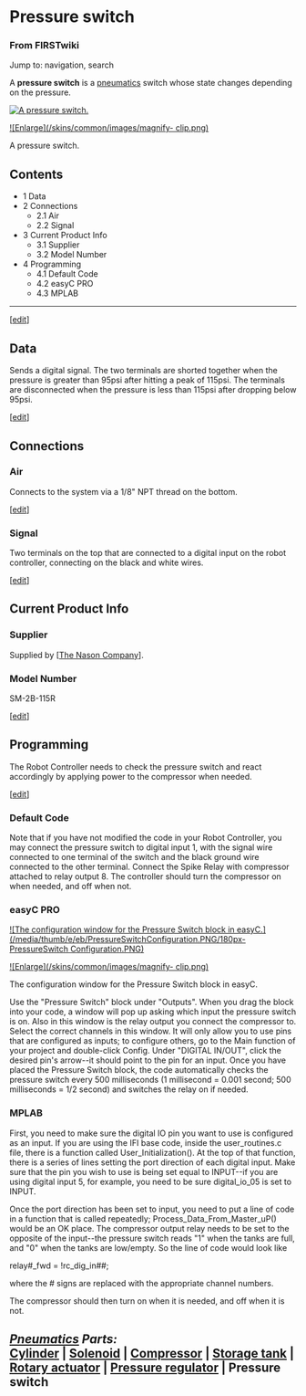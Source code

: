 # Pressure switch

### From FIRSTwiki

Jump to: navigation, search

A **pressure switch** is a [pneumatics](/index.php/Pneumatics "Pneumatics" )
switch whose state changes depending on the pressure.

[![A pressure
switch.](/media/6/6f/PressureSwitch.PNG)](/index.php/Image:PressureSwitch.PNG
"A pressure switch." )

[![Enlarge](/skins/common/images/magnify-
clip.png)](/index.php/Image:PressureSwitch.PNG "Enlarge" )

A pressure switch.

## Contents

  * 1 Data
  * 2 Connections
    * 2.1 Air
    * 2.2 Signal
  * 3 Current Product Info
    * 3.1 Supplier
    * 3.2 Model Number
  * 4 Programming
    * 4.1 Default Code
    * 4.2 easyC PRO
    * 4.3 MPLAB  
---  
  
[[edit](/index.php?title=Pressure_switch&action=edit&section=1 "Edit section:
Data" )]

## Data

Sends a digital signal. The two terminals are shorted together when the
pressure is greater than 95psi after hitting a peak of 115psi. The terminals
are disconnected when the pressure is less than 115psi after dropping below
95psi.

[[edit](/index.php?title=Pressure_switch&action=edit&section=2 "Edit section:
Connections" )]

## Connections


### Air

Connects to the system via a 1/8" NPT thread on the bottom.

[[edit](/index.php?title=Pressure_switch&action=edit&section=4 "Edit section:
Signal" )]

### Signal

Two terminals on the top that are connected to a digital input on the robot
controller, connecting on the black and white wires.

[[edit](/index.php?title=Pressure_switch&action=edit&section=5 "Edit section:
Current Product Info" )]

## Current Product Info


### Supplier

Supplied by [[The Nason Company](http://www.nasonptc.com
"http://www.nasonptc.com" )].


### Model Number

SM-2B-115R

[[edit](/index.php?title=Pressure_switch&action=edit&section=8 "Edit section:
Programming" )]

## Programming

The Robot Controller needs to check the pressure switch and react accordingly
by applying power to the compressor when needed.

[[edit](/index.php?title=Pressure_switch&action=edit&section=9 "Edit section:
Default Code" )]

### Default Code

Note that if you have not modified the code in your Robot Controller, you may
connect the pressure switch to digital input 1, with the signal wire connected
to one terminal of the switch and the black ground wire connected to the other
terminal. Connect the Spike Relay with compressor attached to relay output 8.
The controller should turn the compressor on when needed, and off when not.


### easyC PRO

[![The configuration window for the Pressure Switch block in
easyC.](/media/thumb/e/eb/PressureSwitchConfiguration.PNG/180px-PressureSwitch
Configuration.PNG)](/index.php/Image:PressureSwitchConfiguration.PNG "The
configuration window for the Pressure Switch block in easyC." )

[![Enlarge](/skins/common/images/magnify-
clip.png)](/index.php/Image:PressureSwitchConfiguration.PNG "Enlarge" )

The configuration window for the Pressure Switch block in easyC.

Use the "Pressure Switch" block under "Outputs". When you drag the block into
your code, a window will pop up asking which input the pressure switch is on.
Also in this window is the relay output you connect the compressor to. Select
the correct channels in this window. It will only allow you to use pins that
are configured as inputs; to configure others, go to the Main function of your
project and double-click Config. Under "DIGITAL IN/OUT", click the desired
pin's arrow--it should point to the pin for an input. Once you have placed the
Pressure Switch block, the code automatically checks the pressure switch every
500 milliseconds (1 millisecond = 0.001 second; 500 milliseconds = 1/2 second)
and switches the relay on if needed.


### MPLAB

First, you need to make sure the digital IO pin you want to use is configured
as an input. If you are using the IFI base code, inside the user_routines.c
file, there is a function called User_Initialization(). At the top of that
function, there is a series of lines setting the port direction of each
digital input. Make sure that the pin you wish to use is being set equal to
INPUT--if you are using digital input 5, for example, you need to be sure
digital_io_05 is set to INPUT.

Once the port direction has been set to input, you need to put a line of code
in a function that is called repeatedly; Process_Data_From_Master_uP() would
be an OK place. The compressor output relay needs to be set to the opposite of
the input--the pressure switch reads "1" when the tanks are full, and "0" when
the tanks are low/empty. So the line of code would look like

relay#_fwd = !rc_dig_in##;

where the # signs are replaced with the appropriate channel numbers.

The compressor should then turn on when it is needed, and off when it is not.

_**[Pneumatics](/index.php/Pneumatics "Pneumatics" ) Parts:**_  
[Cylinder](/index.php/Cylinder "Cylinder" ) | [Solenoid](/index.php/Solenoid
"Solenoid" ) | [Compressor](/index.php/Compressor "Compressor" ) | [Storage
tank](/index.php/Storage_tank "Storage tank" ) | [Rotary
actuator](/index.php/Rotary_actuator "Rotary actuator" ) | [Pressure
regulator](/index.php/Pressure_regulator "Pressure regulator" ) | **Pressure
switch**  
---  
  
